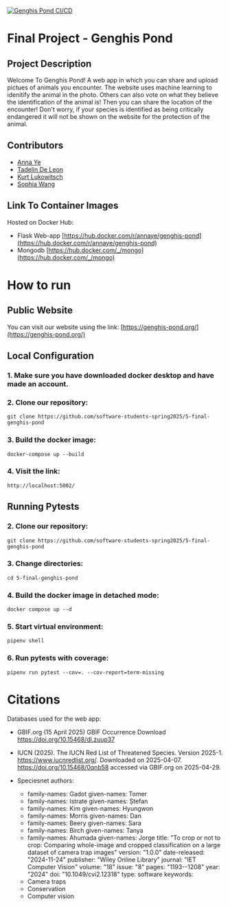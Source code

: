 [![Genghis Pond CI/CD](https://github.com/software-students-spring2025/5-final-genghis-pond/actions/workflows/web-app-build.yaml/badge.svg)](https://github.com/software-students-spring2025/5-final-genghis-pond/actions/workflows/web-app-build.yaml)

# Final Project - Genghis Pond

## Project Description

Welcome To Genghis Pond! A web app in which you can share and upload pictues of animals you encounter. The website uses machine learning to idenitify the animal in the photo. Others can also vote on what they believe the identification of the animal is! Then you can share the location of the encounter!
Don't worry, if your species is identified as being critically endangered it will not be shown on the website for the protection of the animal.


## Contributors

- [Anna Ye](https://github.com/AnnaTheYe)
- [Tadelin De Leon](https://github.com/TadelinD)
- [Kurt Lukowitsch](https://github.com/kl3641)
- [Sophia Wang](https://github.com/s-m-wang)

## Link To Container Images

Hosted on Docker Hub: 
- Flask Web-app [https://hub.docker.com/r/annaye/genghis-pond](https://hub.docker.com/r/annaye/genghis-pond)
- Mongodb [https://hub.docker.com/_/mongo](https://hub.docker.com/_/mongo)

# How to run

## Public Website

You can visit our website using the link: [https://genghis-pond.org/](https://genghis-pond.org/)

## Local Configuration

### 1. Make sure you have downloaded docker desktop and have made an account.

### 2. Clone our repository:

```
git clone https://github.com/software-students-spring2025/5-final-genghis-pond
```

### 3. Build the docker image:

```
docker-compose up --build
```

### 4. Visit the link:

```
http://localhost:5002/
```

## Running Pytests

### 2. Clone our repository:

```
git clone https://github.com/software-students-spring2025/5-final-genghis-pond
```

### 3. Change directories:

```
cd 5-final-genghis-pond
```

### 4. Build the docker image in detached mode:

```
docker compose up --d
```

### 5. Start virtual environment:

```
pipenv shell
```

### 6. Run pytests with coverage:

```
pipenv run pytest --cov=. --cov-report=term-missing
```

# Citations
Databases used for the web app:

* GBIF.org (15 April 2025) GBIF Occurrence Download https://doi.org/10.15468/dl.zuup37
* IUCN (2025). The IUCN Red List of Threatened Species. Version 2025-1. https://www.iucnredlist.org/. Downloaded on 2025-04-07. https://doi.org/10.15468/0qnb58 accessed via GBIF.org on 2025-04-29.

* Speciesnet
authors:
  - family-names: Gadot
    given-names: Tomer
  - family-names: Istrate
    given-names: Ștefan
  - family-names: Kim
    given-names: Hyungwon
  - family-names: Morris
    given-names: Dan
  - family-names: Beery
    given-names: Sara
  - family-names: Birch
    given-names: Tanya
  - family-names: Ahumada
    given-names: Jorge
title: "To crop or not to crop: Comparing whole-image and cropped classification on a large dataset of camera trap images"
version: "1.0.0"
date-released: "2024-11-24"
publisher: "Wiley Online Library"
journal: "IET Computer Vision"
volume: "18"
issue: "8"
pages: "1193--1208"
year: "2024"
doi: "10.1049/cvi2.12318" 
type: software
keywords:
  - Camera traps
  - Conservation
  - Computer vision
